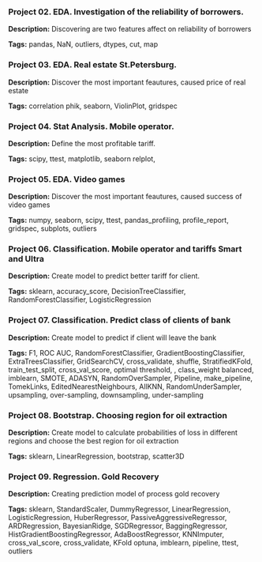 ### Project 02. EDA. Investigation of the reliability of borrowers.
**Description:** Discovering are two features affect on reliability of borrowers

**Tags:** pandas, NaN, outliers, dtypes, cut, map 


### Project 03. EDA. Real estate St.Petersburg.
**Description:** Discover the most important feautures, caused price of real estate

**Tags:** correlation phik, seaborn, ViolinPlot, gridspec



### Project 04. Stat Analysis. Mobile operator.
**Description:** Define the most profitable tariff.

**Tags:** scipy, ttest, matplotlib, seaborn relplot, 



### Project 05. EDA. Video games
**Description:** Discover the most important feautures, caused success of video games

**Tags:** numpy, seaborn, scipy, ttest, pandas_profiling, profile_report, gridspec, subplots, outliers


### Project 06. Classification. Mobile operator and tariffs Smart and Ultra
**Description:** Create model to predict better tariff for client.

**Tags:** sklearn, accuracy_score, DecisionTreeClassifier, RandomForestClassifier, LogisticRegression



### Project 07. Classification. Predict class of clients of bank
**Description:** Create model to predict if client will leave the bank

**Tags:** F1, ROC AUC, RandomForestClassifier, GradientBoostingClassifier, ExtraTreesClassifier, GridSearchCV, cross_validate, shuffle, StratifiedKFold, train_test_split, cross_val_score, optimal threshold, , class_weight balanced, 
imblearn, SMOTE, ADASYN, RandomOverSampler, Pipeline, make_pipeline, TomekLinks, EditedNearestNeighbours, AllKNN, RandomUnderSampler, upsampling, over-sampling, downsampling, under-sampling




### Project 08. Bootstrap. Choosing region for oil extraction 
**Description:** Create model to calculate probabilities of loss in different regions and choose the best region for oil extraction

**Tags:** sklearn, LinearRegression, bootstrap, scatter3D



### Project 09. Regression. Gold Recovery
**Description:** Creating prediction model of process gold recovery

**Tags:** sklearn, StandardScaler, DummyRegressor, LinearRegression, LogisticRegression, HuberRegressor, PassiveAggressiveRegressor, ARDRegression, BayesianRidge, SGDRegressor, BaggingRegressor,  HistGradientBoostingRegressor, AdaBoostRegressor, KNNImputer, cross_val_score, cross_validate, KFold
optuna, imblearn, pipeline, ttest, outliers
    